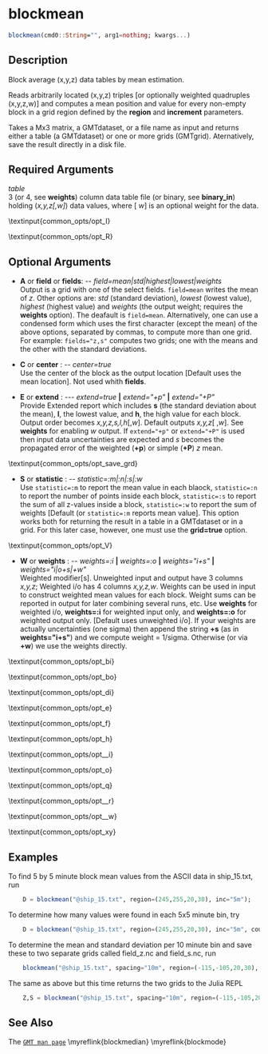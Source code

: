 # blockmean

```julia
blockmean(cmd0::String="", arg1=nothing; kwargs...)
```

Description
-----------

Block average (x,y,z) data tables by mean estimation.

Reads arbitrarily located (x,y,z) triples [or optionally weighted quadruples (x,y,z,w)] and computes
a mean position and value for every non-empty block in a grid region defined by the **region** and **increment** parameters.

Takes a Mx3 matrix, a GMTdataset, or a file name as input and returns either a table (a GMTdataset) or one or more
grids (GMTgrid). Aternatively, save the result directly in a disk file.

Required Arguments
------------------

*table*\
    3 (or 4, see **weights**) column data table file (or binary, see **binary_in**) holding (*x,y,z[,w]*)
    data values, where [ *w*] is an optional weight for the data.

\textinput{common_opts/opt_I}

\textinput{common_opts/opt_R}

Optional Arguments
------------------

- **A** or **field** or **fields**: -- *field=mean|std|highest|lowest|weights*\
    Output is a grid with one of the select fields. `field=mean` writes the mean of *z*. Other options are:
    *std* (standard deviation), *lowest* (lowest value), *highest* (highest value) and *weights* (the output weight;
    requires the **weights** option). The deafault is `field=mean`. Alternatively, one can use a condensed
    form which uses the first character (except the mean) of the above options, separated by commas, to compute more than one grid.
    For example: `fields="z,s"` computes two grids; one with the means and the other with the standard deviations.

- **C** or **center** : -- *center=true*\
    Use the center of the block as the output location [Default uses the mean location]. Not used whith **fields**.

- **E** or **extend** : --- *extend=true* **|** *extend="+p"* **|** *extend="+P"*\
    Provide Extended report which includes **s** (the standard deviation about the mean), **l**, the lowest value,
    and **h**, the high value for each block. Output order becomes *x,y,z,s,l,h*[,*w*]. Default outputs
    *x,y,z*[ ,*w*]. See **weights** for enabling *w* output.
    If `extend="+p"` or  `extend="+P"` is used then input data uncertainties are expected and *s*
    becomes the propagated error of the weighted (**+p**) or simple (**+P**) *z* mean.

\textinput{common_opts/opt_save_grd}

- **S** or **statistic** : -- *statistic=:m|:n|:s|:w*\
    Use `statistic=:m` to report the mean value in each blaock, `statistic=:n` to report the number of points
    inside each block, `statistic=:s` to report the sum of all z-values inside a block, `statistic=:w` to report
    the sum of weights [Default (or `statistic=:m` reports mean value]. This option works both for returning the result
    in a table in a GMTdataset or in a grid. For this later case, however, one must use the **grid=true** option.

\textinput{common_opts/opt_V}

- **W** or **weights** : -- *weights=:i* **|** *weights=:o* **|** *weights="i+s"* **|** *weights="i|o+s|+w"*\
    Weighted modifier[s]. Unweighted input and output have 3 columns *x,y,z*; Weighted i/o has 4 columns *x,y,z,w*.
    Weights can be used in input to construct weighted mean values for each block. Weight sums can be reported in
    output for later combining several runs, etc. Use **weights** for weighted i/o, **weights=:i** for weighted
    input only, and **weights=:o** for weighted output only. [Default uses unweighted i/o]. If your weights are
    actually uncertainties (one sigma) then append the string **+s** (as in **weights="i+s"**) and we compute
    weight = 1/sigma. Otherwise (or via **+w**) we use the weights directly.

\textinput{common_opts/opt_bi}

\textinput{common_opts/opt_bo}

\textinput{common_opts/opt_di}

\textinput{common_opts/opt_e}

\textinput{common_opts/opt_f}

\textinput{common_opts/opt_h}

\textinput{common_opts/opt__i}

\textinput{common_opts/opt_o}

\textinput{common_opts/opt_q}

\textinput{common_opts/opt__r}

\textinput{common_opts/opt__w}

\textinput{common_opts/opt_xy}


Examples
--------

To find 5 by 5 minute block mean values from the ASCII data in ship_15.txt, run

```julia
    D = blockmean("@ship_15.txt", region=(245,255,20,30), inc="5m");
```

To determine how many values were found in each 5x5 minute bin, try

```julia
    D = blockmean("@ship_15.txt", region=(245,255,20,30), inc="5m", count=true);
```

To determine the mean and standard deviation per 10 minute bin and save these to two separate grids
called field_z.nc and field_s.nc, run

```julia
    blockmean("@ship_15.txt", spacing="10m", region=(-115,-105,20,30), extend=true, save="field_%s.nc", fields="z,s")
```

The same as above but this time returns the two grids to the Julia REPL

```julia
    Z,S = blockmean("@ship_15.txt", spacing="10m", region=(-115,-105,20,30), extend=true, fields="z,s")
```

See Also
--------

The [`GMT man page`](http://docs.generic-mapping-tools.org/latest/blockmean.html)
\myreflink{blockmedian}
\myreflink{blockmode}